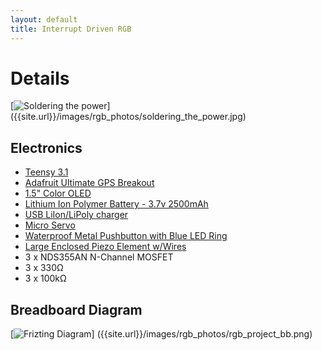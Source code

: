 ```yaml
---
layout: default
title: Interrupt Driven RGB
---
```


# Details

[![Soldering the power]({{site.url}}/images/rgb_photos/soldering_the_power.jpg)]
({{site.url}}/images/rgb_photos/soldering_the_power.jpg)

## Electronics
- [Teensy 3.1](http://www.adafruit.com/product/1625)
- [Adafruit Ultimate GPS Breakout](http://www.adafruit.com/products/746)
- [1.5" Color OLED](http://www.adafruit.com/products/1431)
- [Lithium Ion Polymer Battery - 3.7v 2500mAh](http://www.adafruit.com/products/328)
- [USB LiIon/LiPoly charger](http://www.adafruit.com/products/259)
- [Micro Servo](http://www.adafruit.com/products/169)
- [Waterproof Metal Pushbutton with Blue LED Ring](http://www.adafruit.com/products/481)
- [Large Enclosed Piezo Element w/Wires](http://www.adafruit.com/products/1739)
- 3 x NDS355AN N-Channel MOSFET
- 3 x 330&Omega;
- 3 x 100k&Omega;

## Breadboard Diagram

[![Frizting Diagram]({{site.url}}/images/rgb_photos/rgb_project_bb.png)]
({{site.url}}/images/rgb_photos/rgb_project_bb.png)
